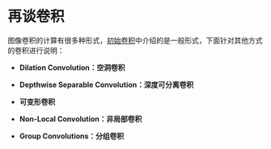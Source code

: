 # 再谈卷积

图像卷积的计算有很多种形式，[初始卷积](https://github.com/Anfany/Machine-Learning-for-Beginner-by-Python3/blob/master/CNN/convolution.md)中介绍的是一般形式，下面针对其他方式的卷积进行说明：


* **Dilation Convolution：空洞卷积**


* **Depthwise Separable Convolution：深度可分离卷积**


* **可变形卷积**


* **Non-Local Convolution：非局部卷积**

* **Group Convolutions：分组卷积**
 
